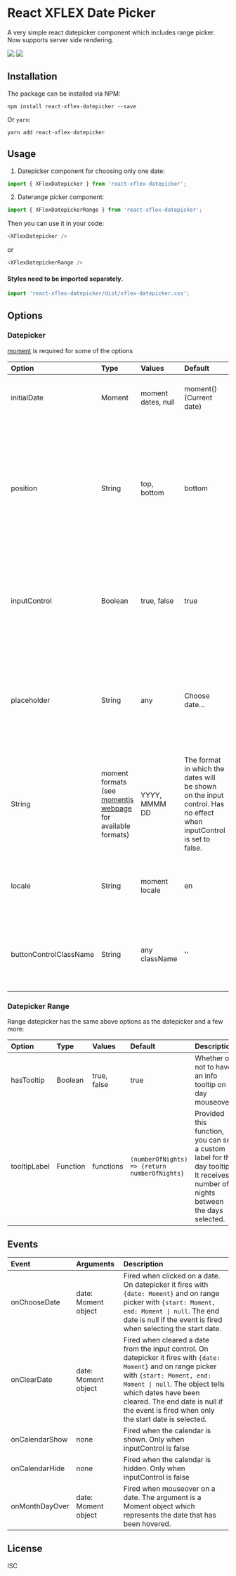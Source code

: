 # React XFLEX Date Picker

A very simple react datepicker component which includes range picker. Now supports server side rendering.

![](https://media.giphy.com/media/MAF3nXeiLBkN7EPAgp/giphy.gif)
![](https://media.giphy.com/media/m27TrN3bqlAn4xGk3L/giphy.gif)

## Installation

The package can be installed via NPM:

```
npm install react-xflex-datepicker --save
```

Or `yarn`:

```
yarn add react-xflex-datepicker
```

## Usage

1. Datepicker component for choosing only one date:

```javascript
import { XFlexDatepicker } from 'react-xflex-datepicker';
```

2. Daterange picker component:

```javascript
import { XFlexDatepickerRange } from 'react-xflex-datepicker';
```

Then you can use it in your code:

```javascript
<XFlexDatepicker />
```

or

```javascript
<XFlexDatepickerRange />
```

#### Styles need to be imported separately.

```javascript
import 'react-xflex-datepicker/dist/xflex-datepicker.css';
```

## Options

### Datepicker

[moment](https://momentjs.com/) is required for some of the options

| Option                 | Type                                                                                                          | Values             | Default                                                                                                            | Description                                                                                                                                |
| :--------------------- | :------------------------------------------------------------------------------------------------------------ | :----------------- | :----------------------------------------------------------------------------------------------------------------- | :----------------------------------------------------------------------------------------------------------------------------------------- |
| initialDate            | Moment                                                                                                        | moment dates, null | moment() (Current date)                                                                                            | This is the initial date set on the calendar on mount.                                                                                     |
| position               | String                                                                                                        | top, bottom        | bottom                                                                                                             | It tells where the calendar will be positioned regarding the input control. This property has no effect when inputControl is set to false. |
| inputControl           | Boolean                                                                                                       | true, false        | true                                                                                                               | When is set to false, the calendar will be visible all the time, otherwise it will be opened by a button.                                  |
| placeholder            | String                                                                                                        | any                | Choose date...                                                                                                     | This is the placeholder on the input control when no date is selected. It has no effect when inputControl is set to false.                 |
| String                 | moment formats (see [momentjs webpage](https://momentjs.com/docs/#/displaying/format/) for available formats) | YYYY, MMMM DD      | The format in which the dates will be shown on the input control. Has no effect when inputControl is set to false. |
| locale                 | String                                                                                                        | moment locale      | en                                                                                                                 | The locale of the calendar. This does not affect the placeholder                                                                           |
| buttonControlClassName | String                                                                                                        | any className      | ''                                                                                                                 | This is optional className for the button control for custom styling.                                                                      |

### Datepicker Range

Range datepicker has the same above options as the datepicker and a few more:

| Option       | Type     | Values      | Default                                       | Description                                                                                                                     |
| :----------- | :------- | :---------- | :-------------------------------------------- | :------------------------------------------------------------------------------------------------------------------------------ |
| hasTooltip   | Boolean  | true, false | true                                          | Whether or not to have an info tooltip on day mouseover                                                                         |
| tooltipLabel | Function | functions   | `(numberOfNights) => {return numberOfNights}` | Provided this function, you can set a custom label for the day tooltip. It receives number of nights between the days selected. |

## Events

| Event          | Arguments           | Description                                                                                                                                                                                                                                                                                     |
| :------------- | :------------------ | :---------------------------------------------------------------------------------------------------------------------------------------------------------------------------------------------------------------------------------------------------------------------------------------------- |
| onChooseDate   | date: Moment object | Fired when clicked on a date. On datepicker it fires with `{date: Moment}` and on range picker with `{start: Moment, end: Moment \| null`. The end date is null if the event is fired when selecting the start date.                                                                            |
| onClearDate    | date: Moment object | Fired when cleared a date from the input control. On datepicker it fires with `{date: Moment}` and on range picker with `{start: Moment, end: Moment \| null`. The object tells which dates have been cleared. The end date is null if the event is fired when only the start date is selected. |
| onCalendarShow | none                | Fired when the calendar is shown. Only when inputControl is false                                                                                                                                                                                                                               |
| onCalendarHide | none                | Fired when the calendar is hidden. Only when inputControl is false                                                                                                                                                                                                                              |
| onMonthDayOver | date: Moment object | Fired when mouseover on a date. The argument is a Moment object which represents the date that has been hovered.                                                                                                                                                                                |

## License

ISC
